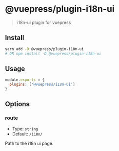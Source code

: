 # @vuepress/plugin-i18n-ui

> i18n-ui plugin for vuepress

## Install

```bash
yarn add -D @vuepress/plugin-i18n-ui
# OR npm install -D @vuepress/plugin-i18n-ui
```

## Usage

```javascript
module.exports = {
  plugins: ['@vuepress/i18n-ui'] 
}
```

## Options

### route

- Type: `string`
- Default: `/i18n/`

Path to the i18n ui page.
